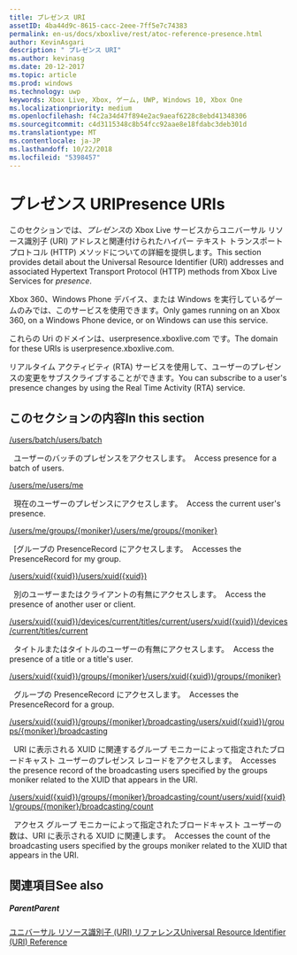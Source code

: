 ```yaml
---
title: プレゼンス URI
assetID: 4ba44d9c-8615-cacc-2eee-7ff5e7c74383
permalink: en-us/docs/xboxlive/rest/atoc-reference-presence.html
author: KevinAsgari
description: " プレゼンス URI"
ms.author: kevinasg
ms.date: 20-12-2017
ms.topic: article
ms.prod: windows
ms.technology: uwp
keywords: Xbox Live, Xbox, ゲーム, UWP, Windows 10, Xbox One
ms.localizationpriority: medium
ms.openlocfilehash: f4c2a34d47f894e2ac9aeaf6228c8ebd41348306
ms.sourcegitcommit: c4d3115348c8b54fcc92aae8e18fdabc3deb301d
ms.translationtype: MT
ms.contentlocale: ja-JP
ms.lasthandoff: 10/22/2018
ms.locfileid: "5398457"
---
```

# <a name="presence-uris"></a><span data-ttu-id="b16bd-104">プレゼンス URI</span><span class="sxs-lookup"><span data-stu-id="b16bd-104">Presence URIs</span></span>
 
<span data-ttu-id="b16bd-105">このセクションでは、*プレゼンス*の Xbox Live サービスからユニバーサル リソース識別子 (URI) アドレスと関連付けられたハイパー テキスト トランスポート プロトコル (HTTP) メソッドについての詳細を提供します。</span><span class="sxs-lookup"><span data-stu-id="b16bd-105">This section provides detail about the Universal Resource Identifier (URI) addresses and associated Hypertext Transport Protocol (HTTP) methods from Xbox Live Services for *presence*.</span></span>
 
<span data-ttu-id="b16bd-106">Xbox 360、Windows Phone デバイス、または Windows を実行しているゲームのみでは、このサービスを使用できます。</span><span class="sxs-lookup"><span data-stu-id="b16bd-106">Only games running on an Xbox 360, on a Windows Phone device, or on Windows can use this service.</span></span>
 
<span data-ttu-id="b16bd-107">これらの Uri のドメインは、userpresence.xboxlive.com です。</span><span class="sxs-lookup"><span data-stu-id="b16bd-107">The domain for these URIs is userpresence.xboxlive.com.</span></span>
 
<span data-ttu-id="b16bd-108">リアルタイム アクティビティ (RTA) サービスを使用して、ユーザーのプレゼンスの変更をサブスクライブすることができます。</span><span class="sxs-lookup"><span data-stu-id="b16bd-108">You can subscribe to a user's presence changes by using the Real Time Activity (RTA) service.</span></span>
 
<a id="ID4ERB"></a>

 
## <a name="in-this-section"></a><span data-ttu-id="b16bd-109">このセクションの内容</span><span class="sxs-lookup"><span data-stu-id="b16bd-109">In this section</span></span>

[<span data-ttu-id="b16bd-110">/users/batch</span><span class="sxs-lookup"><span data-stu-id="b16bd-110">/users/batch</span></span>](uri-usersbatch.md)

<span data-ttu-id="b16bd-111">&nbsp;&nbsp;ユーザーのバッチのプレゼンスをアクセスします。</span><span class="sxs-lookup"><span data-stu-id="b16bd-111">&nbsp;&nbsp;Access presence for a batch of users.</span></span>

[<span data-ttu-id="b16bd-112">/users/me</span><span class="sxs-lookup"><span data-stu-id="b16bd-112">/users/me</span></span>](uri-usersme.md)

<span data-ttu-id="b16bd-113">&nbsp;&nbsp;現在のユーザーのプレゼンスにアクセスします。</span><span class="sxs-lookup"><span data-stu-id="b16bd-113">&nbsp;&nbsp;Access the current user's presence.</span></span>

[<span data-ttu-id="b16bd-114">/users/me/groups/{moniker}</span><span class="sxs-lookup"><span data-stu-id="b16bd-114">/users/me/groups/{moniker}</span></span>](uri-usersmegroupsmoniker.md)

<span data-ttu-id="b16bd-115">&nbsp;&nbsp;[グループの PresenceRecord にアクセスします。</span><span class="sxs-lookup"><span data-stu-id="b16bd-115">&nbsp;&nbsp;Accesses the PresenceRecord for my group.</span></span>

[<span data-ttu-id="b16bd-116">/users/xuid({xuid})</span><span class="sxs-lookup"><span data-stu-id="b16bd-116">/users/xuid({xuid})</span></span>](uri-usersxuid.md)

<span data-ttu-id="b16bd-117">&nbsp;&nbsp;別のユーザーまたはクライアントの有無にアクセスします。</span><span class="sxs-lookup"><span data-stu-id="b16bd-117">&nbsp;&nbsp;Access the presence of another user or client.</span></span>

[<span data-ttu-id="b16bd-118">/users/xuid({xuid})/devices/current/titles/current</span><span class="sxs-lookup"><span data-stu-id="b16bd-118">/users/xuid({xuid})/devices/current/titles/current</span></span>](uri-usersxuiddevicescurrenttitlescurrent.md)

<span data-ttu-id="b16bd-119">&nbsp;&nbsp;タイトルまたはタイトルのユーザーの有無にアクセスします。</span><span class="sxs-lookup"><span data-stu-id="b16bd-119">&nbsp;&nbsp;Access the presence of a title or a title's user.</span></span>

[<span data-ttu-id="b16bd-120">/users/xuid({xuid})/groups/{moniker}</span><span class="sxs-lookup"><span data-stu-id="b16bd-120">/users/xuid({xuid})/groups/{moniker}</span></span>](uri-usersxuidgroupsmoniker.md)

<span data-ttu-id="b16bd-121">&nbsp;&nbsp;グループの PresenceRecord にアクセスします。</span><span class="sxs-lookup"><span data-stu-id="b16bd-121">&nbsp;&nbsp;Accesses the PresenceRecord for a group.</span></span>

[<span data-ttu-id="b16bd-122">/users/xuid({xuid})/groups/{moniker}/broadcasting</span><span class="sxs-lookup"><span data-stu-id="b16bd-122">/users/xuid({xuid})/groups/{moniker}/broadcasting</span></span>](uri-usersxuidgroupsmonikerbroadcasting.md)

<span data-ttu-id="b16bd-123">&nbsp;&nbsp;URI に表示される XUID に関連するグループ モニカーによって指定されたブロードキャスト ユーザーのプレゼンス レコードをアクセスします。</span><span class="sxs-lookup"><span data-stu-id="b16bd-123">&nbsp;&nbsp;Accesses the presence record of the broadcasting users specified by the groups moniker related to the XUID that appears in the URI.</span></span>

[<span data-ttu-id="b16bd-124">/users/xuid({xuid})/groups/{moniker}/broadcasting/count</span><span class="sxs-lookup"><span data-stu-id="b16bd-124">/users/xuid({xuid})/groups/{moniker}/broadcasting/count</span></span>](uri-usersxuidgroupsmonikerbroadcastingcount.md)

<span data-ttu-id="b16bd-125">&nbsp;&nbsp;アクセス グループ モニカーによって指定されたブロードキャスト ユーザーの数は、URI に表示される XUID に関連します。</span><span class="sxs-lookup"><span data-stu-id="b16bd-125">&nbsp;&nbsp;Accesses the count of the broadcasting users specified by the groups moniker related to the XUID that appears in the URI.</span></span>
 
<a id="ID4EMC"></a>

 
## <a name="see-also"></a><span data-ttu-id="b16bd-126">関連項目</span><span class="sxs-lookup"><span data-stu-id="b16bd-126">See also</span></span>
 
<a id="ID4EOC"></a>

 
##### <a name="parent"></a><span data-ttu-id="b16bd-127">Parent</span><span class="sxs-lookup"><span data-stu-id="b16bd-127">Parent</span></span> 

[<span data-ttu-id="b16bd-128">ユニバーサル リソース識別子 (URI) リファレンス</span><span class="sxs-lookup"><span data-stu-id="b16bd-128">Universal Resource Identifier (URI) Reference</span></span>](../atoc-xboxlivews-reference-uris.md)

   